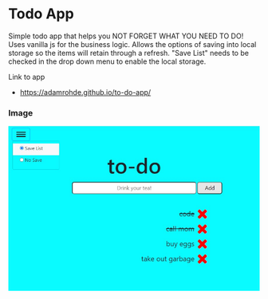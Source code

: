 # Todo App
Simple todo app that helps you NOT FORGET WHAT YOU NEED TO DO!  Uses vanilla js for the business logic.  Allows the options of saving into local storage so the items will retain through a refresh.  "Save List" needs to be checked in
the drop down menu to enable the local storage.

Link to app
  - https://adamrohde.github.io/to-do-app/



### Image

![alt text](https://github.com/adamRohde/to-do-app/blob/master/todo_preview.jpg)



